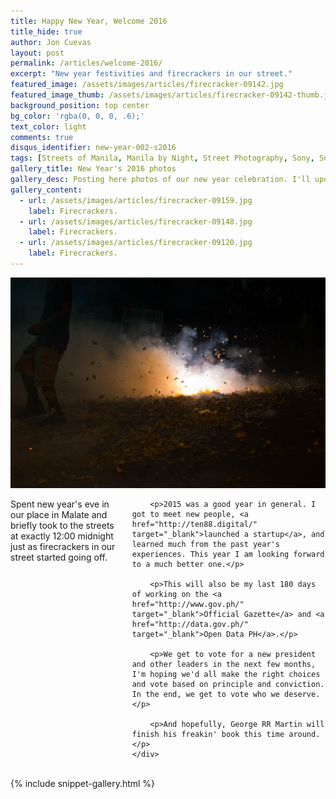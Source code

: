 ```yaml
---
title: Happy New Year, Welcome 2016
title_hide: true
author: Jon Cuevas
layout: post
permalink: /articles/welcome-2016/
excerpt: "New year festivities and firecrackers in our street."
featured_image: /assets/images/articles/firecracker-09142.jpg
featured_image_thumb: /assets/images/articles/firecracker-09142-thumb.jpg
background_position: top center
bg_color: 'rgba(0, 0, 0, .6);'
text_color: light
comments: true
disqus_identifier: new-year-002-s2016
tags: [Streets of Manila, Manila by Night, Street Photography, Sony, Sony A7Sii, Jupiter 37A, Leica, Manila, Photography, Mirrorless, Politics]
gallery_title: New Year's 2016 photos
gallery_desc: Posting here photos of our new year celebration. I'll update this as I gather more photos.
gallery_content:
  - url: /assets/images/articles/firecracker-09159.jpg
    label: Firecrackers.
  - url: /assets/images/articles/firecracker-09148.jpg
    label: Firecrackers.    
  - url: /assets/images/articles/firecracker-09120.jpg
    label: Firecrackers.
---
```


<div class="row">
	<div class="large-8 columns">
		<div class="aligncenter">
			<img src="/assets/images/articles/firecracker-09142.jpg">
		</div>		
	</div>
	<div class="large-4 columns">
		<p class="lead">Spent new year's eve in our place in Malate and briefly took to the streets at exactly 12:00 midnight just as firecrackers in our street started going off.</p>

		<p>2015 was a good year in general. I got to meet new people, <a href="http://ten88.digital/" target="_blank">launched a startup</a>, and learned much from the past year's experiences. This year I am looking forward to a much better one.</p>

		<p>This will also be my last 180 days of working on the <a href="http://www.gov.ph/" target="_blank">Official Gazette</a> and <a href="http://data.gov.ph/" target="_blank">Open Data PH</a>.</p>

		<p>We get to vote for a new president and other leaders in the next few months, I'm hoping we'd all make the right choices and vote based on principle and conviction. In the end, we get to vote who we deserve.</p>

		<p>And hopefully, George RR Martin will finish his freakin' book this time around.</p>
	</div>
</div>
<br>
{% include snippet-gallery.html %}

<!-- Taken using a [MC Jupiter-37A 135mm f/3.5 KMZ][6] lens at 1/200s f/4 ISO 6400. [See image on Flickr][1]{:target="_blank"} for EXIF. Posted originally on my [Instagram][2]{:target="_blank"}. -->

[1]: https://www.flickr.com/photos/archondigital/23754507939/
[2]: https://www.instagram.com/p/BACIqktGq3I/
[4]: /topic/manila/
[5]: /topic/sony-a7sii/
[6]: /topic/jupiter-37a/